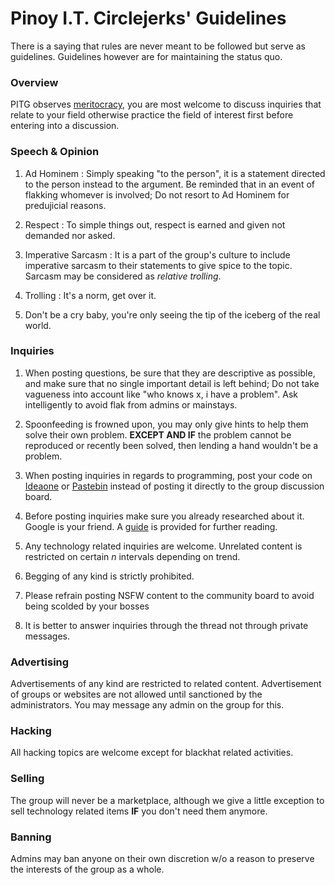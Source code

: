 # Pinoy I.T. Circlejerks' Guidelines
There is a saying that rules are never meant to be followed but serve as guidelines. Guidelines however are for maintaining the status quo.

### Overview
PITG observes [meritocracy](http://en.wikipedia.org/wiki/Meritocracy), you are most welcome to discuss inquiries that relate to your field otherwise practice the field of interest first before entering into a discussion.

### Speech & Opinion
1. Ad Hominem : Simply speaking "to the person", it is a statement directed to the person instead to the argument. Be reminded that in an event of flakking whomever is involved; Do not resort to Ad Hominem for predujicial reasons. 

2. Respect : To simple things out, respect is earned and given not demanded nor asked.

3. Imperative Sarcasm : It is a part of the group's culture to include imperative sarcasm to their statements to give spice to the topic. Sarcasm may be considered as *relative trolling*.

4. Trolling : It's a norm, get over it.

5. Don't be a cry baby, you're only seeing the tip of the iceberg of the real world.

### Inquiries
1. When posting questions, be sure that they are descriptive as possible, and make sure that no single important detail is left behind; Do not take vagueness into account like "who knows x, i have a problem". Ask intelligently to avoid flak from admins or mainstays.

2. Spoonfeeding is frowned upon, you may only give hints to help them solve their own problem. **EXCEPT AND IF** the problem cannot be reproduced or recently been solved, then lending a hand wouldn't be a problem.

3. When posting inquiries in regards to programming, post your code on [Ideaone](http://ideone.com/) or [Pastebin](http://pastebin.com/) instead of posting it directly to the group discussion board.

4. Before posting inquiries make sure you already researched about it. Google is your friend. A [guide](https://www.facebook.com/notes/pinoy-it-geeks/how-to-use-and-maximize-google/512001068881778) is provided for further reading.

5. Any technology related inquiries are welcome. Unrelated content is restricted on certain *n* intervals depending on trend.

6. Begging of any kind is strictly prohibited.

7. Please refrain posting NSFW content to the community board to avoid being scolded by your bosses

8. It is better to answer inquiries through the thread not through private messages.

### Advertising
Advertisements of any kind are restricted to related content. Advertisement of groups or websites are not allowed until sanctioned by the administrators. You may message any admin on the group for this.

### Hacking
All hacking topics are welcome except for blackhat related activities.

### Selling
The group will never be a marketplace, although we give a little exception to sell technology related items **IF** you don't need them anymore.

### Banning
Admins may ban anyone on their own discretion w/o a reason to preserve the interests of the group as a whole.

